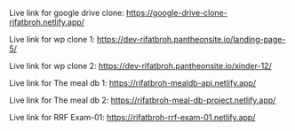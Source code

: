 Live link for google drive clone: 
https://google-drive-clone-rifatbroh.netlify.app/

Live link for wp clone 1:
https://dev-rifatbroh.pantheonsite.io/landing-page-5/

Live link for wp clone 2:
https://dev-rifatbroh.pantheonsite.io/xinder-12/

Live link for The meal db 1: 
https://rifatbroh-mealdb-api.netlify.app/

Live link for The meal db 2:
https://rifatbroh-meal-db-project.netlify.app/

Live link for RRF Exam-01:
https://rifatbroh-rrf-exam-01.netlify.app/

